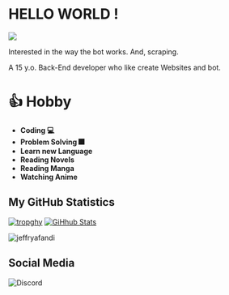# HELLO WORLD !
![](https://komarev.com/ghpvc/?username=jeffryafandi&color=blue)

Interested in the way the bot works. And, scraping.

A 15 y.o. Back-End developer who like create Websites and bot.

# 👍 Hobby

- **Coding 💻**
- **Problem Solving 🎆**
- **Learn new Language**
- **Reading Novels**
- **Reading Manga**
- **Watching Anime**







## My GitHub Statistics

[![tropghy](https://github-profile-trophy.vercel.app/?username=jeffryafandi&theme=dracula)](https://github.com/jeffryafandi)
[![GiHhub Stats](https://github-readme-stats.vercel.app/api?username=jeffryafandi&show_icons=true&theme=dark&count_private=true)](https://github.com/jeffryafandi)
<p><img src="https://github-readme-stats.vercel.app/api/top-langs?username=jeffryafandi&show_icons=true&locale=en&layout=compact&theme=dark" alt="jeffryafandi" /></p>



## Social Media

![Discord](https://discord.c99.nl/widget/theme-3/824772882453364806.png)

